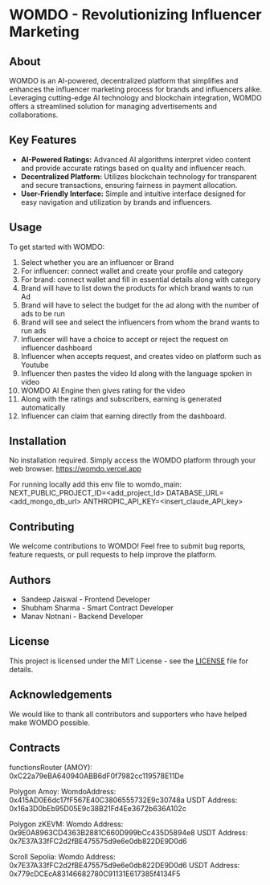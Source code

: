 # WOMDO - Revolutionizing Influencer Marketing

## About

WOMDO is an AI-powered, decentralized platform that simplifies and enhances the influencer marketing process for brands and influencers alike. Leveraging cutting-edge AI technology and blockchain integration, WOMDO offers a streamlined solution for managing advertisements and collaborations.

## Key Features

- **AI-Powered Ratings:** Advanced AI algorithms interpret video content and provide accurate ratings based on quality and influencer reach.
- **Decentralized Platform:** Utilizes blockchain technology for transparent and secure transactions, ensuring fairness in payment allocation.
- **User-Friendly Interface:** Simple and intuitive interface designed for easy navigation and utilization by brands and influencers.

## Usage

To get started with WOMDO:

1. Select whether you are an influencer or Brand
2. For influencer: connect wallet and create your profile and category
3. For brand: connect wallet and fill in essential details along with category
4. Brand will have to list down the products for which brand wants to run Ad
5. Brand will have to select the budget for the ad along with the number of ads to be run
6. Brand will see and select the influencers from whom the brand wants to run ads
7. Influencer will have a choice to accept or reject the request on influencer dashboard
8. Influencer when accepts request, and creates video on platform such as Youtube
9. Influencer then pastes the video Id along with the language spoken in video
10. WOMDO AI Engine then gives rating for the video
11. Along with the ratings and subscribers, earning is generated automatically
12. Influencer can claim that earning directly from the dashboard.

## Installation

No installation required. Simply access the WOMDO platform through your web browser.
https://womdo.vercel.app

For running locally
add this env file to womdo_main:
NEXT_PUBLIC_PROJECT_ID=<add_project_Id>
DATABASE_URL=<add_mongo_db_url>
ANTHROPIC_API_KEY=<insert_claude_API_key>

## Contributing

We welcome contributions to WOMDO! Feel free to submit bug reports, feature requests, or pull requests to help improve the platform.

## Authors

- Sandeep Jaiswal - Frontend Developer
- Shubham Sharma - Smart Contract Developer
- Manav Notnani - Backend Developer

## License

This project is licensed under the MIT License - see the [LICENSE](LICENSE) file for details.

## Acknowledgements

We would like to thank all contributors and supporters who have helped make WOMDO possible.

## Contracts

functionsRouter (AMOY): 0xC22a79eBA640940ABB6dF0f7982cc119578E11De

Polygon Amoy:
WomdoAddress: 0x415AD0E6dc17fF567E40C3806555732E9c30748a
USDT Address: 0x16a3D0bEb95D05E9c38B21Fd4Ee3672b636A102c

Polygon zKEVM:
Womdo Address: 0x9E0A8963CD4363B2881C660D999bCc435D5894e8
USDT Address: 0x7E37A33fFC2d2fBE475575d9e6e0db822DE9D0d6

Scroll Sepolia:
Womdo Address: 0x7E37A33fFC2d2fBE475575d9e6e0db822DE9D0d6
USDT Address: 0x779cDCEcA83146682780C91131E617385f4134F5
